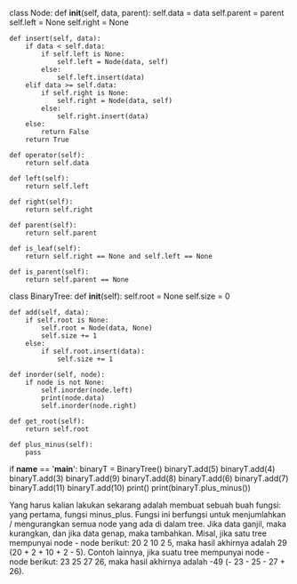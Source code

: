 class Node:
    def __init__(self, data, parent):
        self.data = data
        self.parent = parent
        self.left = None
        self.right = None

    def insert(self, data):
        if data < self.data:
            if self.left is None:
                self.left = Node(data, self)
            else:
                self.left.insert(data)
        elif data >= self.data:
            if self.right is None:
                self.right = Node(data, self)
            else:
                self.right.insert(data)
        else:
            return False
        return True

    def operator(self):
        return self.data
    
    def left(self):
        return self.left
    
    def right(self):
        return self.right
    
    def parent(self):
        return self.parent
    
    def is_leaf(self):
        return self.right == None and self.left == None
    
    def is_parent(self):
        return self.parent == None

class BinaryTree:
    def __init__(self):
        self.root = None
        self.size = 0
    
    def add(self, data):
        if self.root is None:
            self.root = Node(data, None)
            self.size += 1
        else:
            if self.root.insert(data):
                self.size += 1

    def inorder(self, node):
        if node is not None:
            self.inorder(node.left)
            print(node.data)
            self.inorder(node.right)
    
    def get_root(self):
        return self.root

    def plus_minus(self):
        pass
         
if __name__ == '__main__':
    binaryT = BinaryTree()
    binaryT.add(5)
    binaryT.add(4)
    binaryT.add(3)
    binaryT.add(9)
    binaryT.add(8)
    binaryT.add(6)
    binaryT.add(7)
    binaryT.add(11)
    binaryT.add(10)
    print()
    print(binaryT.plus_minus())

Yang harus kalian lakukan sekarang adalah membuat sebuah buah fungsi: yang pertama, fungsi minus_plus. Fungsi ini berfungsi untuk menjumlahkan / mengurangkan semua node yang ada di dalam tree. Jika data ganjil, maka kurangkan, dan jika data genap, maka tambahkan. Misal, jika satu tree mempunyai node - node berikut: 20 2 10 2 5, maka hasil akhirnya adalah 29 (20 + 2 + 10 + 2 - 5). Contoh lainnya, jika suatu tree mempunyai node - node berikut: 23 25 27 26, maka hasil akhirnya adalah -49 (- 23 - 25 - 27 + 26).
